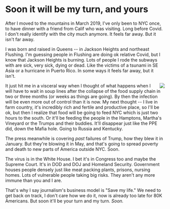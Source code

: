 # Soon it will be my turn, and yours
After I moved to the mountains in March 2019, I've only been to NYC once, to have dinner with a friend from Calif who was visiting. Long before Covid. I don't really identify with the city much anymore. It feels far away. But it isn't far away. 

I was born and raised in Queens -- in Jackson Heights and northeast Flushing. I'm guessing people in Flushing are doing ok relative Covid, but I know that Jackson Heights is burning. Lots of people I rode the subways with are sick, very sick, dying or dead. Like the victims of a tsunami in SE Asia or a hurricane in Puerto Rico. In some ways it feels far away, but it isn't.  

<img src="http://scripting.com/images/2020/05/01/pigeon.png" border="0" align="right">It just hit me in a visceral way when I thought of what happens when I will have to wait in soup lines after the collapse of the food supply chain in two or three months (or weeks as things are going). By then the infection will be even more out of control than it is now. My next thought -- I live in farm country, it's incredibly rich and fertile and productive place, so I'll be ok, but then I realize that food will be going to feed NYC which is just two hours to the south. Or it'll be feeding the people in the Hamptons, Martha's Vineyard or the Trumps and their buddies. It'll disappear just like the PPE did, down the Mafia hole. Going to Russia and Kentucky.

The press meanwhile is covering <i>past</i> failures of Trump, how they blew it in January. But they're blowing it in May, and that's going to spread poverty and death to new parts of America outside NYC. Soon. 

The virus is in the White House. I bet it's in Congress too and maybe the Supreme Court. It's in DOD and DOJ and Homeland Security. Government houses people densely just like meat packing plants, prisons, nursing homes. Lots of vulnerable people taking big risks. They aren't any more immune than you and I are. 

That's why I say journalism's business model is "Save my life." We need to get back on track, I don't care how we do it, now is already too late for 80K Americans. But soon it'll be your turn and my turn. <i>Soon. </i>


